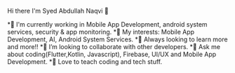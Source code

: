 Hi there I'm Syed Abdullah Naqvi 👋

*🔭 I'm currently working in Mobile App Development, android system services, security & app monitoring.
*🧮 My interests: Mobile App Development, AI, Android System Services.
*🌱 Always looking to learn more and more!!
*👯 I’m looking to collaborate with other developers.
*💬 Ask me about coding(Flutter,Kotlin, Javascript), Firebase, UI/UX and Mobile App Development.
*📣 Love to teach coding and tech stuff.
